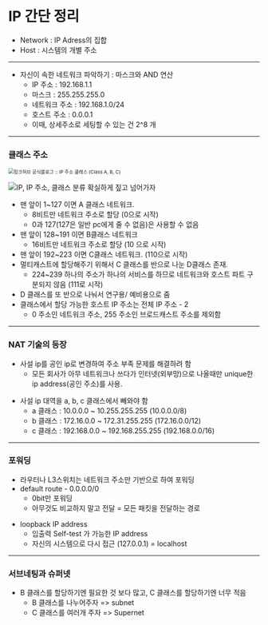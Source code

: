 # IP 간단 정리



* Network : IP Adress의 집합
* Host : 시스템의 개별 주소



---



* 자신이 속한 네트워크 파악하기 : 마스크와 AND 연산 
  * IP 주소 : 192.168.1.1
  * 마스크  : 255.255.255.0 
  * 네트워크 주소 : 192.168.1.0/24
  * 호스트 주소 : 0.0.0.1
  * 이때, 상세주소로 세팅할 수 있는 건 2^8 개



---



### 클래스 주소

<img src="https://t1.daumcdn.net/cfile/tistory/99BDB8505BAD9CF70D" alt="링크허브 공식블로그 :: IP 주소 클래스 (Class A, B, C)" style="zoom:67%;" />

![IP, IP 주소, 클래스 분류 확실하게 짚고 넘어가자](https://t1.daumcdn.net/cfile/tistory/995A2E405BF015D608)

* 맨 앞이 1~127 이면 A 클래스 네트워크.
  * 8비트만 네트워크 주소로 할당 (0으로 시작) 
  * 0과 127(127은 일반 pc에게 줄 수 없음)은 사용할 수 없음
* 맨 앞이 128~191 이면 B클래스 네트워크
  * 16비트만 네트워크 주소로 할당 (10 으로 시작)
* 맨 앞이 192~223 이면 C클래스 네트워크. (110으로 시작)
* 멀티캐스트에 할당해주기 위해서 C 클래스를 반으로 나눈 D클래스 존재.
  *  224~239 하나의 주소가 하나의 서비스를 하므로 네트워크와 호스트 파트 구분되지 않음 (111로 시작)
* D 클래스를 또 반으로 나눠서 연구용/ 예비용으로 줌
* 클래스에서 할당 가능한 호스트 IP 주소는 전체 IP 주소 - 2
  * 0 주소인 네트워크 주소, 255 주소인 브로드캐스트 주소를 제외함



---



### NAT 기술의 등장

- 사설 ip를 공인 ip로 변경하여 주소 부족 문제를 해결하려 함
  -  모든 회사가 아무 네트워크나 쓰다가 인터넷(외부망)으로 나올때만 unique한 ip address(공인 주소)를 사용.

* 사설 ip 대역을 a, b, c 클래스에서 빼와야 함
  * a 클래스 : 10.0.0.0 ~ 10.255.255.255 (10.0.0.0/8)
  * b 클래스 : 172.16.0.0 ~ 172.31.255.255 (172.16.0.0/12)
  * c 클래스 : 192.168.0.0 ~ 192.168.255.255 (192.168.0.0/16)



---



### 포워딩

* 라우터나 L3스위치는 네트워크 주소만 기반으로 하여 포워딩 
* default route - 0.0.0.0/0
  * 0bit만 포워딩
  * 아무것도 비교하지 말고 전달 = 모든 패킷을 전달하는 경로

- loopback IP address
  - 입출력 Self-test 가 가능한 IP address
  - 자신의 시스템으로 다시 접근 (127.0.0.1) = localhost



---



### 서브네팅과 슈퍼넷

- B 클래스를 할당하기엔 필요한 것 보다 많고, C 클래스를 할당하기엔 너무 적음
  - B 클래스를 나누어주자 => subnet
  - C 클래스를 여러개 주자 => Supernet